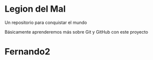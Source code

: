 # Legion del Mal
Un repositorio para conquistar el mundo

Básicamente aprenderemos más sobre Git y GitHub con este proyecto


# Fernando2 
